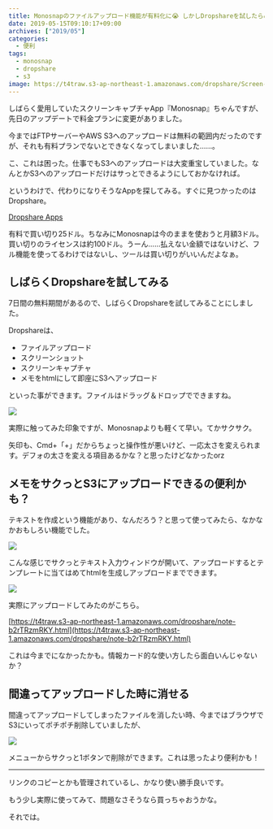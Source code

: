 ```yaml
---
title: Monosnapのファイルアップロード機能が有料化に😭 しかしDropshareを試したらめっちゃ良かった件
date: 2019-05-15T09:10:17+09:00
archives: ["2019/05"]
categories:
  - 便利
tags:
  - monosnap
  - dropshare
  - s3
image: https://t4traw.s3-ap-northeast-1.amazonaws.com/dropshare/Screen-Shot-2019-05-15-10-13-01.png
---
```

しばらく愛用していたスクリーンキャプチャApp『Monosnap』ちゃんですが、先日のアップデートで料金プランに変更がありました。

今まではFTPサーバーやAWS S3へのアップロードは無料の範囲内だったのですが、それも有料プランでないとできなくなってしまいました……。

<!--more-->

こ、これは困った。仕事でもS3へのアップロードは大変重宝していました。なんとかS3へのアップロードだけはサっとできるようにしておかなければ。

というわけで、代わりになりそうなAppを探してみる。すぐに見つかったのはDropshare。

[Dropshare Apps](https://dropshare.app/)

有料で買い切り25ドル。ちなみにMonosnapは今のままを使おうと月額3ドル。買い切りのライセンスは約100ドル。うーん……払えない金額ではないけど、フル機能を使ってるわけではないし、ツールは買い切りがいいんだよなぁ。

## しばらくDropshareを試してみる

7日間の無料期間があるので、しばらくDropshareを試してみることにしました。

Dropshareは、

- ファイルアップロード
- スクリーンショット
- スクリーンキャプチャ
- メモをhtmlにして即座にS3へアップロード

といった事ができます。ファイルはドラッグ＆ドロップでできますね。

![](https://t4traw.s3-ap-northeast-1.amazonaws.com/dropshare/Screen-Shot-2019-05-15-10-13-24.png)

実際に触ってみた印象ですが、Monosnapよりも軽くて早い。てかサクサク。

矢印も、Cmd+「+」だからちょっと操作性が悪いけど、一応太さを変えられます。デフォの太さを変える項目あるかな？と思ったけどなかったorz

## メモをサクっとS3にアップロードできるの便利かも？

テキストを作成という機能があり、なんだろう？と思って使ってみたら、なかなかおもしろい機能でした。

![](https://t4traw.s3-ap-northeast-1.amazonaws.com/dropshare/Screen-Shot-2019-05-15-10-44-45.png)

こんな感じでサクっとテキスト入力ウィンドウが開いて、アップロードするとテンプレートに当てはめてhtmlを生成しアップロードまでできます。

![](https://t4traw.s3-ap-northeast-1.amazonaws.com/dropshare/Screen-Shot-2019-05-15-10-46-24.png)

実際にアップロードしてみたのがこちら。

[https://t4traw.s3-ap-northeast-1.amazonaws.com/dropshare/note-b2rTRzmRKY.html](https://t4traw.s3-ap-northeast-1.amazonaws.com/dropshare/note-b2rTRzmRKY.html)

これは今までになかったかも。情報カード的な使い方したら面白いんじゃないか？

## 間違ってアップロードした時に消せる

間違ってアップロードしてしまったファイルを消したい時、今まではブラウザでS3にいってポチポチ削除していましたが、

![](https://t4traw.s3-ap-northeast-1.amazonaws.com/dropshare/Screen-Shot-2019-05-15-10-36-05.png)

メニューからサクっと1ボタンで削除ができます。これは思ったより便利かも！

---

リンクのコピーとかも管理されているし、かなり使い勝手良いです。

もう少し実際に使ってみて、問題なさそうなら買っちゃおうかな。

それでは。